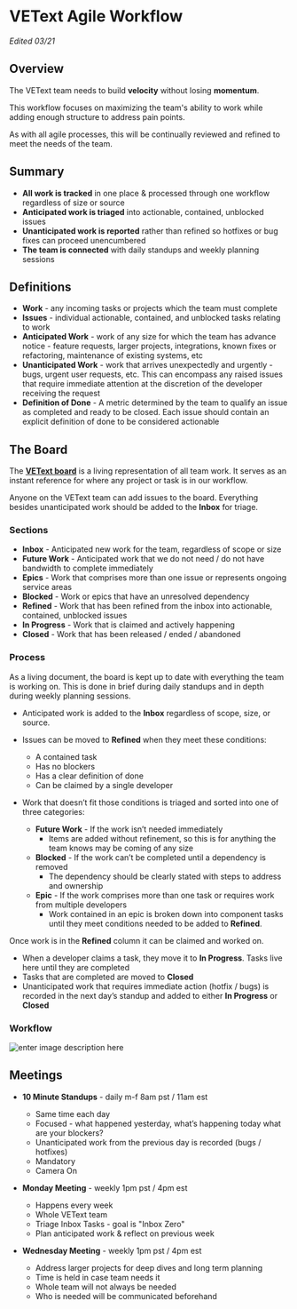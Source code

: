 # VEText Agile Workflow
*Edited 03/21*

## Overview
The VEText team needs to build **velocity** without losing **momentum**.  

This workflow focuses on maximizing the team's ability to work while adding enough structure to address pain points.

As with all agile processes, this will be continually reviewed and refined to meet the needs of the team. 

## Summary

-   **All work is tracked** in one place & processed through one workflow regardless of size or source
-   **Anticipated work is triaged** into actionable, contained, unblocked issues
-   **Unanticipated work is reported** rather than refined so hotfixes or bug fixes can proceed unencumbered
-   **The team is connected** with daily standups and weekly planning sessions


## Definitions 

-   **Work** - any incoming tasks or projects which the team must complete
-   **Issues** - individual actionable, contained, and unblocked tasks relating to work
-   **Anticipated Work** - work of any size for which the team has advance notice - feature requests, larger projects, integrations, known fixes or refactoring, maintenance of existing systems, etc
-   **Unanticipated Work** - work that arrives unexpectedly and urgently - bugs, urgent user requests, etc. This can encompass any raised issues that require immediate attention at the discretion of the developer receiving the request
- **Definition of Done** - A metric determined by the team to qualify an issue as completed and ready to be closed. Each issue should contain an explicit definition of done to be considered actionable

## The Board
The **[VEText board](https://app.zenhub.com/workspaces/vetext-team-6037e6489f650a000f9f08a9/board?repos=133843125&showPRs=false)** is a living representation of all team work. It serves as an instant reference for where any project or task is in our workflow. 

Anyone on the VEText team can add issues to the board. Everything besides unanticipated work should be added to the **Inbox** for triage.

###  Sections
-   **Inbox** - Anticipated new work for the team, regardless of scope or size
-   **Future Work** - Anticipated work that we do not need / do not have bandwidth to complete immediately
-   **Epics** - Work that comprises more than one issue or represents ongoing service areas
-   **Blocked** - Work or epics that have an unresolved dependency
-   **Refined** - Work that has been refined from the inbox into actionable, contained, unblocked issues
-   **In Progress** - Work that is claimed and actively happening
-  **Closed** - Work that has been released / ended / abandoned

###  Process
As a living document, the board is kept up to date with everything the team is working on. This is done in brief during daily standups and in depth during weekly planning sessions. 

-   Anticipated work is added to the **Inbox** regardless of scope, size, or source.
-   Issues can be moved to **Refined** when they meet these conditions:
	- A contained task
	- Has no blockers
	- Has a clear definition of done
	- Can be claimed by a single developer
	
-   Work that doesn’t fit those conditions is triaged and sorted into one of three categories:
	- **Future Work**  - If the work isn’t needed immediately
      - Items are added without refinement, so this is for anything the team knows may be coming of any size
	- **Blocked** - If the work can’t be completed until a dependency is removed
		- The dependency should be clearly stated with steps to address and ownership
	- **Epic** - If the work comprises more than one task or requires work from multiple developers
		- Work contained in an epic is broken down into component tasks until they meet conditions needed to be added to **Refined**.

Once work is in the **Refined** column it can be claimed and worked on. 
-   When a developer claims a task, they move it to **In Progress**. Tasks live here until they are completed
-   Tasks that are completed are moved to **Closed**
-   Unanticipated work that requires immediate action (hotfix / bugs) is recorded in the next day’s standup and added to either **In Progress** or **Closed**

###  Workflow
![enter image description here](https://user-images.githubusercontent.com/76975202/110854669-4848f680-8283-11eb-9f2e-5da07b649054.png)

## Meetings
-   **10 Minute Standups** - daily m-f 8am pst / 11am est
	- Same time each day
	- Focused - what happened yesterday, what’s happening today what are your blockers? 
	- Unanticipated work from the previous day is recorded (bugs / hotfixes)
	- Mandatory
	- Camera On

-   **Monday Meeting** - weekly 1pm pst / 4pm est
	-  Happens every week
	- Whole VEText team
	- Triage Inbox Tasks - goal is "Inbox Zero"
	- Plan anticipated work & reflect on previous week
-  **Wednesday Meeting** - weekly 1pm pst / 4pm est
	- Address larger projects for deep dives and long term planning
	- Time is held in case team needs it
	- Whole team will not always be needed
	- Who is needed will be communicated beforehand
